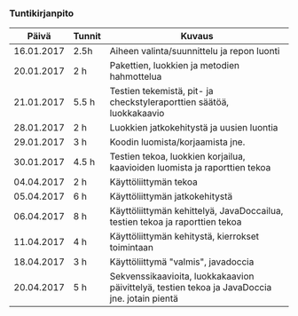 ### Tuntikirjanpito
Päivä | Tunnit | Kuvaus
--------------- | ----- | ------
16.01.2017 | 2.5h | Aiheen valinta/suunnittelu ja repon luonti
20.01.2017 | 2 h | Pakettien, luokkien ja metodien hahmottelua
21.01.2017 | 5.5 h | Testien tekemistä, pit- ja checkstyleraporttien säätöä, luokkakaavio
28.01.2017 | 2 h | Luokkien jatkokehitystä ja uusien luontia
29.01.2017 | 3 h | Koodin luomista/korjaamista jne.
30.01.2017 | 4.5 h | Testien tekoa, luokkien korjailua, kaavioiden luomista ja raporttien tekoa
04.04.2017 | 2 h | Käyttöliittymän tekoa
05.04.2017 | 6 h | Käyttöliittymän jatkokehitystä
06.04.2017 | 8 h | Käyttöliittymän kehittelyä, JavaDoccailua, testien tekoa ja raporttien tekoa
11.04.2017 | 4 h | Käyttöliittymän kehitystä, kierrokset toimintaan
18.04.2017 | 3 h | Käyttöliittymä "valmis", javadoccia
20.04.2017 | 5 h | Sekvenssikaavioita, luokkakaavion päivittelyä, testien tekoa ja JavaDoccia jne. jotain pientä
